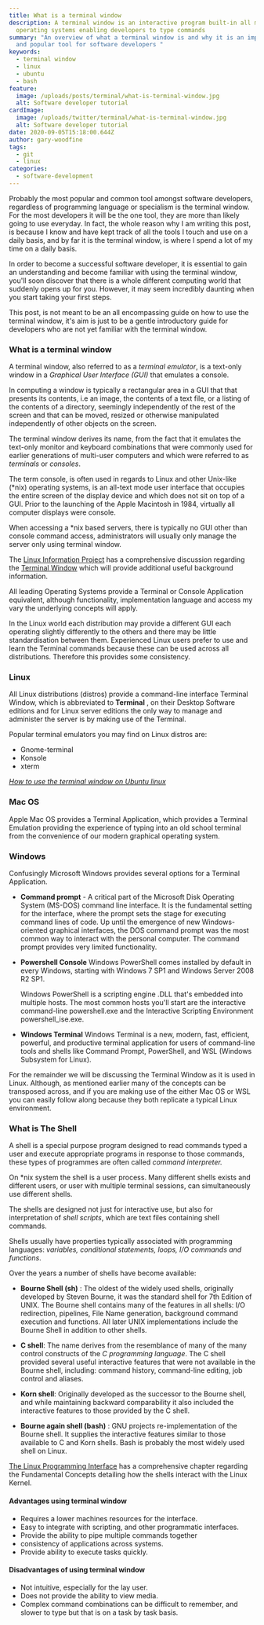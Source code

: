 ```yaml
---
title: What is a terminal window
description: A terminal window is an interactive program built-in all major
  operating systems enabling developers to type commands
summary: "An overview of what a terminal window is and why it is an important
  and popular tool for software developers "
keywords:
  - terminal window
  - linux
  - ubuntu
  - bash
feature:
  image: /uploads/posts/terminal/what-is-terminal-window.jpg
  alt: Software developer tutorial
cardImage:
  image: /uploads/twitter/terminal/what-is-terminal-window.jpg
  alt: Software developer tutorial
date: 2020-09-05T15:18:00.644Z
author: gary-woodfine
tags:
  - git
  - linux
categories:
  - software-development
---
```

Probably the most popular and common tool amongst software developers, regardless of programming language or specialism is the terminal window.  For the most developers it will be the one tool, they are more than likely going to use everyday. In fact, the whole reason why I am writing this post, is because I know and have kept track of all the tools I touch and use on a daily basis, and by far it is the terminal window, is where I spend a lot of my time on a daily basis.

In order to become a successful software developer, it is essential to gain an understanding and become familiar with using the terminal window, you'll soon discover that there is a whole different computing world that suddenly opens up for you.  However, it may seem incredibly daunting when you start taking your first steps.

This post, is not meant to be an all encompassing guide on how to use the terminal window,  it's aim is just to be a gentle introductory guide for developers who are not yet familiar with the terminal window.

### What is a terminal window

A terminal window, also referred to as a *terminal emulator*, is a text-only window in a *Graphical User Interface (GUI)* that emulates a console.   

In computing a window is typically a rectangular area in a GUI that that presents its contents, i.e an image, the contents of a text file, or a listing of the contents of a directory, seemingly independently of the rest of the screen and that can be moved, resized or otherwise manipulated independently of other objects on the screen.

The terminal window derives its name, from the fact that it emulates the text-only monitor and keyboard combinations that were commonly used for earlier generations of multi-user computers and which were referred to as *terminals* or *consoles*.

The term console, is often used in regards to Linux and other Unix-like (*nix) operating systems, is an all-text mode user interface that occupies the entire screen of the display device and which does not sit on top of a GUI. Prior to the launching of the Apple Macintosh in 1984, virtually all computer displays were console.

When accessing a *nix based servers, there is typically no GUI other than console command access, administrators will usually only manage the server only using terminal window.

The [Linux Information Project](http://www.linfo.org/index.html) has a comprehensive discussion regarding the [Terminal Window](http://www.linfo.org/terminal_window.html)
 which will provide additional useful background information.

All leading Operating Systems provide a Terminal or Console Application equivalent,  although functionality, implementation language and access my vary the underlying concepts will apply. 

In the Linux world each distribution may provide a different GUI each operating slightly differently to the others and there may be little standardisation between them. Experienced Linux users prefer to use and learn the Terminal commands because these can be used across all distributions. Therefore this provides some consistency. 

### Linux

All Linux distributions (distros) provide a command-line interface Terminal Window, which is abbreviated to **Terminal** , on their Desktop Software editions and for Linux server editions the only way to manage and administer the server is by making use of the Terminal.  

Popular terminal emulators you may find on Linux distros are:
* Gnome-terminal
* Konsole
* xterm

*[How to use the terminal window on Ubuntu linux](https://geekiam.io/how-to-use-the-linux-terminal-window-on-ubuntu/)*

### Mac OS

Apple Mac OS provides a Terminal Application, which provides a Terminal Emulation providing the experience of typing into an old school terminal from the convenience of our modern graphical operating system.

### Windows

Confusingly Microsoft Windows provides several options for a Terminal Application.

* **Command prompt** - A critical part of the Microsoft Disk Operating System (MS-DOS) command line interface. It is the fundamental setting for the interface, where the prompt sets the stage for executing command lines of code. Up until the emergence of new Windows-oriented graphical interfaces, the DOS command prompt was the most common way to interact with the personal computer.  The command prompt provides very limited functionality.

* **Powershell Console**
  Windows PowerShell comes installed by default in every Windows, starting with Windows 7 SP1 and Windows Server 2008 R2 SP1. 

  Windows PowerShell is a scripting engine .DLL that's embedded into multiple hosts. The most common hosts you'll start are the interactive command-line powershell.exe and the Interactive Scripting Environment powershell_ise.exe.
  
* **Windows Terminal**
  Windows Terminal is a new, modern, fast, efficient, powerful, and productive terminal application for users of command-line tools and shells like Command Prompt, PowerShell, and WSL (Windows Subsystem for Linux).

For the remainder we will be discussing the Terminal Window as it is used in Linux.  Although, as mentioned earlier many of the concepts can be transposed across, and if you are making use of the either Mac OS or WSL you can easily follow along because they both replicate a typical Linux environment.

### What is The Shell

A shell is a special purpose program designed to read commands typed a user and execute appropriate programs in response to those commands, these types of programmes are often called *command interpreter.*

On *nix system the shell is a user process. Many different shells exists and different users, or user with multiple terminal sessions, can simultaneously use different shells.

The shells are designed not just for interactive use, but also for interpretation of *shell scripts*, which are text files containing shell commands. 

Shells usually have properties typically associated with programming languages: *variables, conditional statements, loops, I/O commands and functions*. 

Over the years a number of shells have become available:

* **Bourne Shell (sh)** : The oldest of the widely used shells, originally developed by Steven Bourne, it was the standard shell for 7th Edition of UNIX. The Bourne shell contains many of the features in all shells: I/O redirection, pipelines, File Name generation, background command execution and functions. All later UNIX implementations include the Bourne Shell in addition to other shells.

* **C shell**: The name derives from the resemblance of many of the many control constructs of the *C programming language*. The C shell provided several useful interactive features that were not available in the Bourne shell, including: command history, command-line editing, job control and aliases.

* **Korn shell**: Originally developed as the successor to the Bourne shell, and while maintaining backward comparability it also included the interactive features to those provided by the C shell.

* **Bourne again shell (bash)** : GNU projects re-implementation of the Bourne shell. It supplies the interactive features similar to those available to C and Korn shells.  Bash is probably the most widely used shell on Linux.

[The Linux Programming Interface](https://amzn.to/2F8btfc) has a comprehensive chapter regarding the Fundamental Concepts detailing how the shells interact with the Linux Kernel. 

#### Advantages using terminal window

* Requires a lower machines resources for the interface.
* Easy to integrate with scripting, and other programmatic interfaces.
* Provide the ability to pipe multiple commands together
* consistency of applications across systems. 
* Provide ability to execute tasks quickly. 

#### Disadvantages of using terminal window

* Not intuitive, especially for the lay user.
* Does not provide the ability to view media.
* Complex command combinations can be difficult to remember, and slower to type but that is on a task by task basis.
